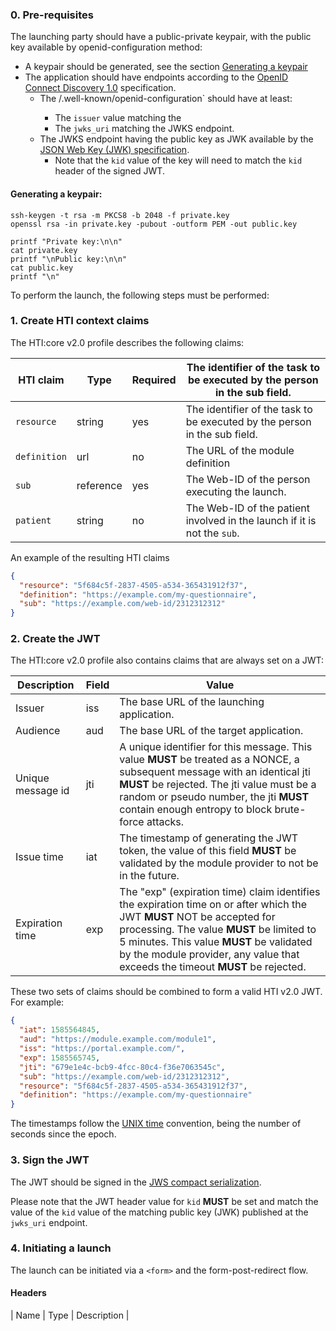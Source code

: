 ### 0. Pre-requisites

The launching party should have a public-private keypair, with the public key available by openid-configuration method:

* A keypair should be generated, see the section [Generating a keypair](#generating-a-keypair)
* The application should have endpoints according to
  the [OpenID Connect Discovery 1.0](https://openid.net/specs/openid-connect-discovery-1_0.html) specification.
  * The <base-url>/.well-known/openid-configuration` should have at least:
    * The `issuer` value matching the <base-url>
    * The `jwks_uri` matching the JWKS endpoint.
  * The JWKS endpoint having the public key as JWK available by
    the [JSON Web Key (JWK) specification](https://datatracker.ietf.org/doc/html/rfc7517).
    * Note that the `kid` value of the key will need to match the `kid` header of the signed JWT.

#### Generating a keypair:

```shell
ssh-keygen -t rsa -m PKCS8 -b 2048 -f private.key
openssl rsa -in private.key -pubout -outform PEM -out public.key

printf "Private key:\n\n"
cat private.key
printf "\nPublic key:\n\n"
cat public.key
printf "\n"
```

To perform the launch, the following steps must be performed:

### 1. Create HTI context claims

The HTI:core v2.0 profile describes the following claims:

| HTI claim    | Type      | Required | The identifier of the task to be executed by the person in the sub field. |
|--------------|-----------|----------|---------------------------------------------------------------------------|
| `resource`   | string    | yes      | The identifier of the task to be executed by the person in the sub field. |
| `definition` | url       | no       | The URL of the module definition                                          |
| `sub`        | reference | yes      | The Web-ID of the person executing the launch.                            |
| `patient`    | string    | no       | The Web-ID of the patient involved in the launch if it is not the `sub`.  |

An example of the resulting HTI claims

```json
{
  "resource": "5f684c5f-2837-4505-a534-365431912f37",
  "definition": "https://example.com/my-questionnaire",
  "sub": "https://example.com/web-id/2312312312"
}
```

### 2. Create the JWT

The HTI:core v2.0 profile also contains claims that are always set on a JWT:

| Description       | Field | Value                                                                                                                                                                                                                                                                                             |
|-------------------|-------|---------------------------------------------------------------------------------------------------------------------------------------------------------------------------------------------------------------------------------------------------------------------------------------------------|
| Issuer            | iss   | The base URL of the launching application.                                                                                                                                                                                                                                                        |
| Audience          | aud   | The base URL of the target application.                                                                                                                                                                                                                                                           |
| Unique message id | jti   | A unique identifier for this message. This value **MUST** be treated as a NONCE, a subsequent message with an identical jti **MUST** be rejected. The jti value must be a random or pseudo number, the jti **MUST** contain enough entropy to block brute-force attacks.                          |
| Issue time        | iat   | The timestamp of generating the JWT token, the value of this field **MUST** be validated by the module provider to not be in the future.                                                                                                                                                          |
| Expiration time   | exp   | The "exp" (expiration time) claim identifies the expiration time on or after which the JWT **MUST** NOT be accepted for processing. The value **MUST** be limited to 5 minutes. This value **MUST** be validated by the module provider, any value that exceeds the timeout **MUST** be rejected. |

These two sets of claims should be combined to form a valid HTI v2.0 JWT. For example:

```JSON
{
  "iat": 1585564845,
  "aud": "https://module.example.com/module1",
  "iss": "https://portal.example.com/",
  "exp": 1585565745,
  "jti": "679e1e4c-bcb9-4fcc-80c4-f36e7063545c",
  "sub": "https://example.com/web-id/2312312312",
  "resource": "5f684c5f-2837-4505-a534-365431912f37",
  "definition": "https://example.com/my-questionnaire"
}
```

The timestamps follow the [UNIX time](https://en.wikipedia.org/wiki/Unix_time) convention, being the number of seconds since the epoch.

### 3. Sign the JWT

The JWT should be signed in the [JWS compact serialization](https://datatracker.ietf.org/doc/html/rfc7515#section-3.1).

Please note that the JWT header value for `kid` **MUST** be set and match the value of the `kid` value of the matching public key (JWK) published at the `jwks_uri` endpoint.

### 4. Initiating a launch

The launch can be initiated via a `<form>` and the form-post-redirect flow.

#### Headers

| Name         | Type   | Description                         |
